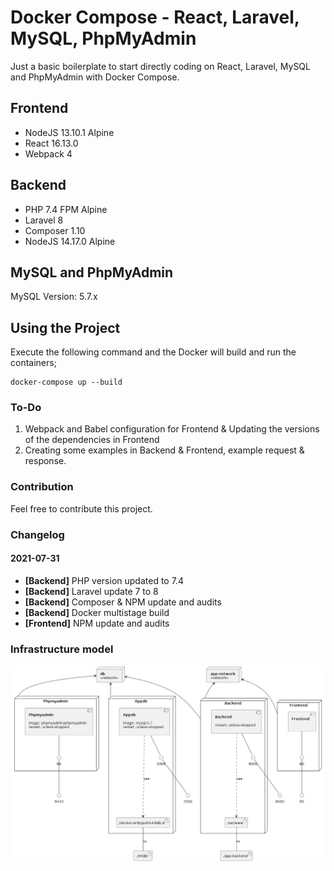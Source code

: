 # Docker Compose - React, Laravel, MySQL, PhpMyAdmin
Just a basic boilerplate to start directly coding on React, Laravel, MySQL and PhpMyAdmin with Docker Compose.

## Frontend
- NodeJS 13.10.1 Alpine
- React 16.13.0
- Webpack 4

## Backend
- PHP 7.4 FPM Alpine
- Laravel 8
- Composer 1.10
- NodeJS 14.17.0 Alpine

## MySQL and PhpMyAdmin

MySQL Version: 5.7.x

## Using the Project

Execute the following command and the Docker will build and run the containers;

```
docker-compose up --build
```

### To-Do

1. Webpack and Babel configuration for Frontend & Updating the versions of the dependencies in Frontend
2. Creating some examples in Backend & Frontend, example request & response.

### Contribution

Feel free to contribute this project.

### Changelog

#### 2021-07-31
- **[Backend]** PHP version updated to 7.4
- **[Backend]** Laravel update 7 to 8
- **[Backend]** Composer & NPM update and audits
- **[Backend]** Docker multistage build
- **[Frontend]** NPM update and audits

### Infrastructure model

![Infrastructure model](.infragenie/infrastructure_model.png)